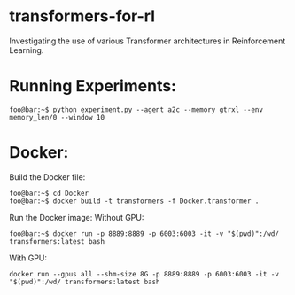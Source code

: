 # transformers-for-rl
Investigating the use of various Transformer architectures in Reinforcement Learning. 

# Running Experiments: 
```console
foo@bar:~$ python experiment.py --agent a2c --memory gtrxl --env memory_len/0 --window 10
```

# Docker: 
Build the Docker file: 
```console
foo@bar:~$ cd Docker 
foo@bar:~$ docker build -t transformers -f Docker.transformer .
```

Run the Docker image:
Without GPU:  
```console
foo@bar:~$ docker run -p 8889:8889 -p 6003:6003 -it -v "$(pwd)":/wd/ transformers:latest bash
```
With GPU: 
```console
docker run --gpus all --shm-size 8G -p 8889:8889 -p 6003:6003 -it -v "$(pwd)":/wd/ transformers:latest bash
```


